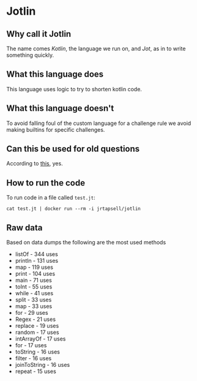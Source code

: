 # Jotlin

## Why call it Jotlin

The name comes _Kotlin_, the language we run on, and _Jot_, as in to write something quickly.

## What this language does

This language uses logic to try to shorten kotlin code.

## What this language doesn't

To avoid falling foul of the custom language for a challenge rule we avoid making builtins for specific challenges.

## Can this be used for old questions

According to [this](https://codegolf.meta.stackexchange.com/a/7011/73772), yes.

## How to run the code

To run code in a file called `test.jt`:

    cat test.jt | docker run --rm -i jrtapsell/jotlin


## Raw data

Based on data dumps the following are the most used methods

- listOf - 344 uses
- println - 131 uses
- map - 119 uses
- print - 104 uses
- main - 71 uses
- toInt - 55 uses
- while - 41 uses
- split - 33 uses
- map - 33 uses
- for - 29 uses
- Regex - 21 uses
- replace - 19 uses
- random - 17 uses
- intArrayOf - 17 uses
- for - 17 uses
- toString - 16 uses
- filter - 16 uses
- joinToString - 16 uses
- repeat - 15 uses